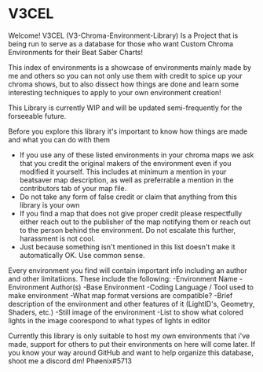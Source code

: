 # V3CEL
Welcome! V3CEL (V3-Chroma-Environment-Library) Is a Project that is being run to serve as a database for those who want Custom Chroma Environments for their Beat Saber Charts!

This index of environments is a showcase of environments mainly made by me and others so you can not only use them with credit to spice up your chroma shows, but to also dissect how things are done and learn some interesting techniques to apply to your own environment creation!

This Library is currently WIP and will be updated semi-frequently for the forseeable future.

Before you explore this library it's important to know how things are made and what you can do with them
- If you use any of these listed environments in your chroma maps we ask that you credit the original makers of the environment even if you modified it yourself. This includes at minimum a mention in your beatsaver map description, as well as preferrable a mention in the contributors tab of your map file.
- Do not take any form of false credit or claim that anything from this library is your own
- If you find a map that does not give proper credit please respectfully either reach out to the publisher of the map notifying them or reach out to the person behind the environment. Do not escalate this further, harassment is not cool.
- Just because something isn't mentioned in this list doesn't make it automatically OK. Use common sense.

Every environment you find will contain important info including an author and other limitatiions. These include the following:
-Environment Name
-Environment Author(s)
-Base Environment
-Coding Language / Tool used to make environment
-What map format versions are compatible?
-Brief description of the environment and other features of it (LightID's, Geometry, Shaders, etc.)
-Still image of the environment
-List to show what colored lights in the image coorespond to what types of lights in editor

Currently this library is only suitable to host my own environments that i've made, support for others to put their environments on here will come later. If you know your way around GitHub and want to help organize this database, shoot me a discord dm! Phøenix#5713
